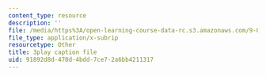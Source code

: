 ```yaml
---
content_type: resource
description: ''
file: /media/https%3A/open-learning-course-data-rc.s3.amazonaws.com/9-04-sensory-systems-fall-2013/91892d8d470d4bdd7ce72a6bb4211317_vPXTDpXwBs0.srt
file_type: application/x-subrip
resourcetype: Other
title: 3play caption file
uid: 91892d8d-470d-4bdd-7ce7-2a6bb4211317
---
```

